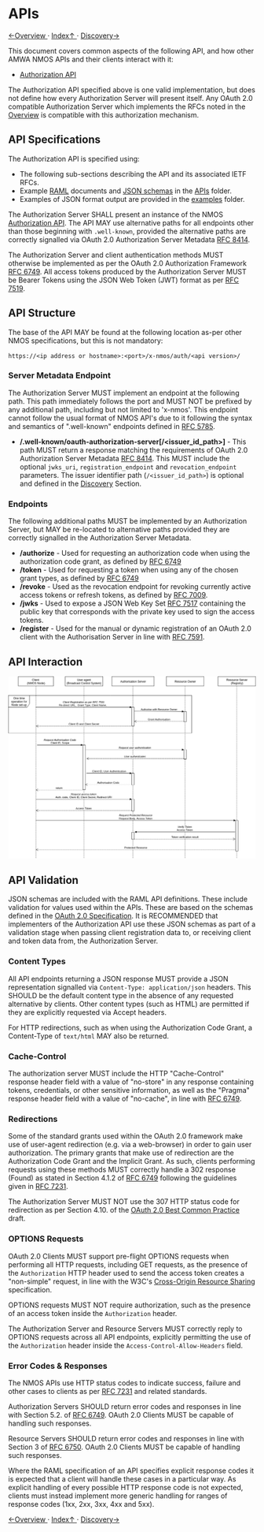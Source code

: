 # APIs

[←Overview ](1.0._Overview.md) · [ Index↑ ](..) · [Discovery→](3.0._Discovery.md)



This document covers common aspects of the following API, and how other AMWA NMOS APIs and their clients interact with
it:
*   [Authorization API](../APIs/AuthorizationAPI.html)

The Authorization API specified above is one valid implementation, but does not define how every Authorization Server
will present itself. Any OAuth 2.0 compatible Authorization Server which implements the RFCs noted in the
[Overview](./1.0._Overview.md) is compatible with this authorization mechanism.

## API Specifications

The Authorization API is specified using:
*   The following sub-sections describing the API and its associated IETF RFCs.
*   Example [RAML](http://raml.org/) documents and [JSON schemas](http://tools.ietf.org/html/draft-zyp-json-schema-04)
in the [APIs](../APIs/) folder.
*   Examples of JSON format output are provided in the [examples](../examples/) folder.

The Authorization Server SHALL present an instance of the NMOS [Authorization API](../APIs/AuthorizationAPI.html). The API
MAY use alternative paths for all endpoints other than those beginning with `.well-known`, provided the alternative
paths are correctly signalled via OAuth 2.0 Authorization Server Metadata [RFC 8414][RFC-8414].

The Authorization Server and client authentication methods MUST otherwise be implemented as per the OAuth 2.0
Authorization Framework [RFC 6749][RFC-6749]. All access tokens produced by the Authorization Server MUST be Bearer
Tokens using the JSON Web Token (JWT) format as per [RFC 7519][RFC-7519].

## API Structure

The base of the API MAY be found at the following location as-per other NMOS specifications, but this is not mandatory:

```
https://<ip address or hostname>:<port>/x-nmos/auth/<api version>/
```

### Server Metadata Endpoint

The Authorization Server MUST implement an endpoint at the following path. This path immediately follows the port and
MUST NOT be prefixed by any additional path, including but not limited to 'x-nmos'. This endpoint cannot follow the
usual format of NMOS API's due to it following the syntax and semantics of ".well-known" endpoints defined in
[RFC 5785][RFC-5785].

*   **/.well-known/oauth-authorization-server\[/<issuer_id_path>\]** - This path MUST return a response matching the
requirements of OAuth 2.0 Authorization Server Metadata [RFC 8414][RFC-8414]. This MUST include the optional
`jwks_uri`, `registration_endpoint` and `revocation_endpoint` parameters. The issuer identifier path
(`/<issuer_id_path>`) is optional and defined in the [Discovery](./3.0._Discovery.md) Section.

### Endpoints

The following additional paths MUST be implemented by an Authorization Server, but MAY be re-located to alternative
paths provided they are correctly signalled in the Authorization Server Metadata.

*   **/authorize** - Used for requesting an authorization code when using the authorization code grant, as defined by
[RFC 6749][RFC-6749]
*   **/token** - Used for requesting a token when using any of the chosen grant types, as defined by
[RFC 6749][RFC-6749]
*   **/revoke** - Used as the revocation endpoint for revoking currently active access tokens or refresh tokens, as
defined by [RFC 7009][RFC-7009].
*   **/jwks** - Used to expose a JSON Web Key Set [RFC 7517][RFC-7517] containing the public key that corresponds with
the private key used to sign the access tokens.
*   **/register** - Used for the manual or dynamic registration of an OAuth 2.0 client with the Authorisation
Server in line with [RFC 7591][RFC-7591].

## API Interaction

![Authorization Flow](images/authorization_flow.png)

## API Validation

JSON schemas are included with the RAML API definitions. These include validation for values used within the APIs.
These are based on the schemas defined in the [OAuth 2.0 Specification][RFC-6749]. It is RECOMMENDED that implementers
of the Authorization API use these JSON schemas as part of a validation stage when passing client registration data
to, or receiving client and token data from, the Authorization Server.

### Content Types

All API endpoints returning a JSON response MUST provide a JSON representation signalled via `Content-Type:
application/json` headers. This SHOULD be the default content type in the absence of any requested alternative by
clients. Other content types (such as HTML) are permitted if they are explicitly requested via Accept headers.

For HTTP redirections, such as when using the Authorization Code Grant, a Content-Type of `text/html` MAY also be
returned.

### Cache-Control

The authorization server MUST include the HTTP "Cache-Control" response header field with a value of "no-store" in any
response containing tokens, credentials, or other sensitive information, as well as the "Pragma" response header field
with a value of "no-cache", in line with [RFC 6749][RFC-6749].

### Redirections

Some of the standard grants used within the OAuth 2.0 framework make use of user-agent redirection (e.g. via a
web-browser) in order to gain user authorization. The primary grants that make use of redirection are the Authorization
Code Grant and the Implicit Grant. As such, clients performing requests using these methods MUST correctly handle a 302
response (Found) as stated in Section 4.1.2 of [RFC 6749][RFC-6749] following the guidelines given in
[RFC 7231][RFC-7231].

The Authorization Server MUST NOT use the 307 HTTP status code for redirection as per Section 4.10. of the [OAuth
2.0 Best Common Practice][oauth-security-topics] draft.

### OPTIONS Requests

OAuth 2.0 Clients MUST support pre-flight OPTIONS requests when performing all HTTP requests, including GET requests,
as the presence of the `Authorization` HTTP header used to send the access token creates a "non-simple" request, in
line with the W3C's [Cross-Origin Resource Sharing][cross-origin] specification.

OPTIONS requests MUST NOT require authorization, such as the presence of an access token inside the `Authorization`
header.

The Authorization Server and Resource Servers MUST correctly reply to OPTIONS requests across all API endpoints,
explicitly permitting the use of the `Authorization` header inside the `Access-Control-Allow-Headers` field.

### Error Codes & Responses

The NMOS APIs use HTTP status codes to indicate success, failure and other cases to clients as per [RFC 7231][RFC-7231]
and related standards.

Authorization Servers SHOULD return error codes and responses in line with Section 5.2. of [RFC 6749][RFC-6749]. OAuth
2.0 Clients MUST be capable of handling such responses.

Resource Servers SHOULD return error codes and responses in line with Section 3 of [RFC 6750][RFC-6750]. OAuth 2.0
Clients MUST be capable of handling such responses.

Where the RAML specification of an API specifies explicit response codes it is expected that a client will handle these
cases in a particular way. As explicit handling of every possible HTTP response code is not expected, clients must
instead implement more generic handling for ranges of response codes (1xx, 2xx, 3xx, 4xx and 5xx).

[RFC-5785]: https://tools.ietf.org/html/rfc5785 "Defining Well-Known Uniform Resource Identifiers (URIs)"

[RFC-6749]: https://tools.ietf.org/html/rfc6749 "The OAuth 2.0 Authorization Framework"

[RFC-6750]: https://tools.ietf.org/html/rfc6750 "The OAuth 2.0 Authorization Framework: Bearer Token Usage"

[RFC-7009]: https://tools.ietf.org/html/rfc7009 "OAuth 2.0 Token Revocation"

[RFC-7231]: https://tools.ietf.org/html/rfc7231#section-6.4.3 "Hypertext Transfer Protocol (HTTP/1.1): Semantics and Content"

[RFC-7517]: https://tools.ietf.org/html/rfc7517 "JSON Web Key (JWK)"

[RFC-7519]: https://tools.ietf.org/html/rfc7519 "JSON Web Token (JWT)"

[RFC-7591]: https://tools.ietf.org/html/rfc7591 "OAuth 2.0 Dynamic Client Registration Protocol"

[RFC-8414]: https://tools.ietf.org/html/rfc8414 "OAuth 2.0 Authorization Server Metadata"

[oauth-security-topics]: https://datatracker.ietf.org/doc/draft-ietf-oauth-security-topics/ "OAuth 2.0 Security Best Current Practice 13"

[cross-origin]: https://www.w3.org/TR/cors "Cross-Origin Resource Sharing"

[←Overview ](1.0._Overview.md) · [ Index↑ ](..) · [Discovery→](3.0._Discovery.md)
